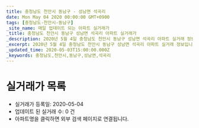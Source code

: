 ```yaml
---
title: 충청남도 천안시 동남구 - 성남면 석곡리
date: Mon May 04 2020 00:00:00 GMT+0900
tags: [충청남도-천안시-동남구]
_site_name: 매일 업데이트 되는 아파트 실거래가
_title: 충청남도 천안시 동남구 성남면 석곡리 아파트 실거래가
_description: 2020년 5월 4일 충청남도 천안시 동남구 성남면 석곡리 아파트 실거래 정보입니다. 0건 아파트 정보가 있습니다.
_excerpt: 2020년 5월 4일 충청남도 천안시 동남구 성남면 석곡리 아파트 실거래 정보입니다. 0건 아파트 정보가 있습니다.
_updated_time: 2020-05-03T15:00:00.000Z
_keywords: 충청남도,천안시,동남구,성남면,석곡리
---
```






# 실거래가 목록
- 실거래가 등록일: 2020-05-04
- 업데이트 된 실거래 수: 0 건
- 아파트명을 클릭하면 외부 검색 페이지로 연결됩니다.




